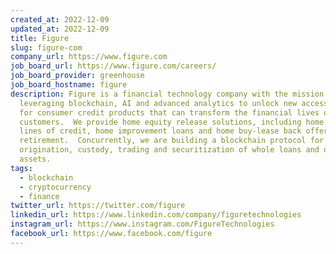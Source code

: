 ```yaml
---
created_at: 2022-12-09
updated_at: 2022-12-09
title: Figure
slug: figure-com
company_url: https://www.figure.com
job_board_url: https://www.figure.com/careers/
job_board_provider: greenhouse
job_board_hostname: figure
description: Figure is a financial technology company with the mission of
  leveraging blockchain, AI and advanced analytics to unlock new access points
  for consumer credit products that can transform the financial lives of our
  customers.  We provide home equity release solutions, including home equity
  lines of credit, home improvement loans and home buy-lease back offering for
  retirement.  Concurrently, we are building a blockchain protocol for the
  origination, custody, trading and securitization of whole loans and other
  assets.
tags:
  - blockchain
  - cryptocurrency
  - finance
twitter_url: https://twitter.com/figure
linkedin_url: https://www.linkedin.com/company/figuretechnologies
instagram_url: https://www.instagram.com/FigureTechnologies
facebook_url: https://www.facebook.com/figure
---
```

